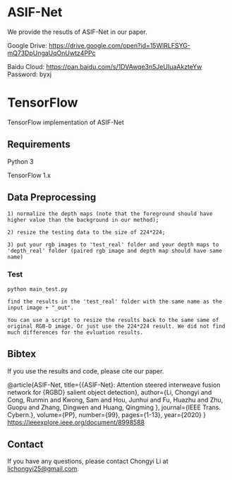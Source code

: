 # ASIF-Net

We provide the resutls of ASIF-Net in our paper. 

Google Drive: https://drive.google.com/open?id=15WlRLFSYG-mQ73DpUngaUqOnUwtz4PPc

Baidu Cloud: https://pan.baidu.com/s/1DVAwqe3n5JeUIuaAkzteYw  Password: byxj



# TensorFlow
TensorFlow implementation of ASIF-Net

## Requirements
Python 3

TensorFlow 1.x

## Data Preprocessing
```
1) normalize the depth maps (note that the foreground should have higher value than the background in our method);

2) resize the testing data to the size of 224*224;

3) put your rgb images to 'test_real' folder and your depth maps to 'depth_real' folder (paired rgb image and depth map should have same name)
```


### Test
```
python main_test.py

find the results in the 'test_real' folder with the same name as the input image + "_out".

You can use a script to resize the results back to the same same of original RGB-D image. Or just use the 224*224 result. We did not find much differences for the evluation results.
```

## Bibtex


If you use the results and code, please cite our paper.

@article{ASIF-Net,
  title={{ASIF-Net}: Attention steered interweave fusion network for {RGBD} salient object detection},
  author={Li, Chongyi and Cong, Runmin and Kwong, Sam and Hou, Junhui and Fu, Huazhu and Zhu, Guopu and Zhang, Dingwen and Huang, Qingming },
  journal={IEEE Trans. Cybern.},
  volume={PP},
  number={99},
  pages={1-13},
  year={2020}
}
https://ieeexplore.ieee.org/document/8998588

## Contact
If you have any questions, please contact Chongyi Li at lichongyi25@gmail.com.

